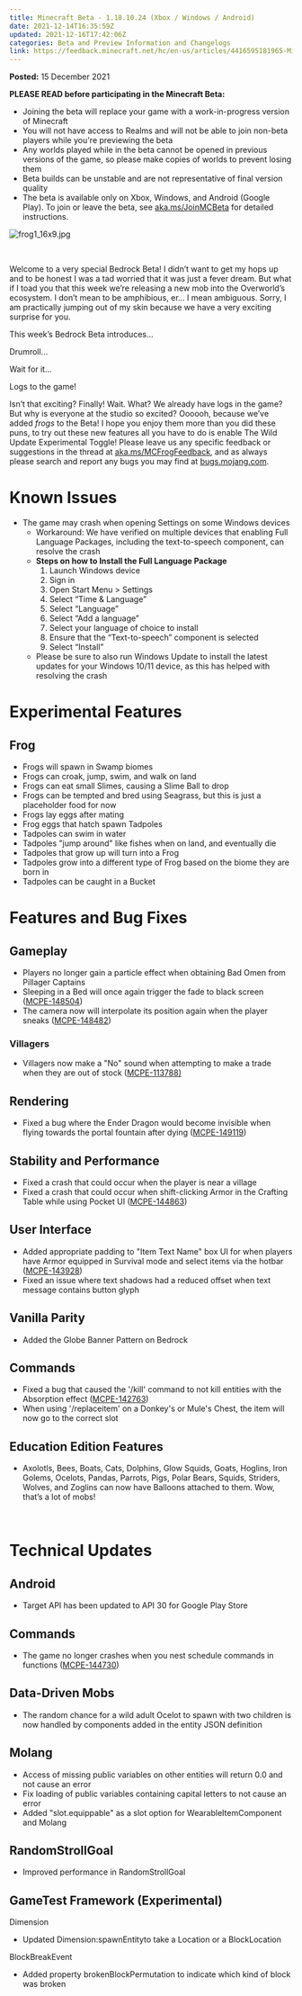 ```yaml
---
title: Minecraft Beta - 1.18.10.24 (Xbox / Windows / Android)
date: 2021-12-14T16:35:59Z
updated: 2021-12-16T17:42:06Z
categories: Beta and Preview Information and Changelogs
link: https://feedback.minecraft.net/hc/en-us/articles/4416595181965-Minecraft-Beta-1-18-10-24-Xbox-Windows-Android
---
```


**Posted:** 15 December 2021

**PLEASE READ before participating in the Minecraft Beta:**

- Joining the beta will replace your game with a work-in-progress version of Minecraft
- You will not have access to Realms and will not be able to join non-beta players while you're previewing the beta
- Any worlds played while in the beta cannot be opened in previous versions of the game, so please make copies of worlds to prevent losing them
- Beta builds can be unstable and are not representative of final version quality
- The beta is available only on Xbox, Windows, and Android (Google Play). To join or leave the beta, see [aka.ms/JoinMCBeta](https://aka.ms/JoinMCBeta) for detailed instructions.

![frog1_16x9.jpg](https://feedback.minecraft.net/hc/article_attachments/4416586449165/frog1_16x9.jpg)

 

Welcome to a very special Bedrock Beta! I didn’t want to get my hops up and to be honest I was a tad worried that it was just a fever dream. But what if I toad you that this week we’re releasing a new mob into the Overworld’s ecosystem. I don’t mean to be amphibious, er… I mean ambiguous. Sorry, I am practically jumping out of my skin because we have a very exciting surprise for you.

This week’s Bedrock Beta introduces…

Drumroll…

Wait for it…

Logs to the game!

Isn’t that exciting? Finally! Wait. What? We already have logs in the game? But why is everyone at the studio so excited? Oooooh, because we’ve added *frogs* to the Beta! I hope you enjoy them more than you did these puns, to try out these new features all you have to do is enable The Wild Update Experimental Toggle! Please leave us any specific feedback or suggestions in the thread at [aka.ms/MCFrogFeedback](https://aka.ms/MCFrogFeedback), and as always please search and report any bugs you may find at [bugs.mojang.com](http://bugs.mojang.com/).

# **Known Issues**

- The game may crash when opening Settings on some Windows devices
  - Workaround: We have verified on multiple devices that enabling Full Language Packages, including the text-to-speech component, can resolve the crash
  - **Steps on how to Install the Full Language Package**
    1.  Launch Windows device
    2.  Sign in
    3.  Open Start Menu \> Settings
    4.  Select “Time & Language”
    5.  Select “Language”
    6.  Select “Add a language”
    7.  Select your language of choice to install
    8.  Ensure that the “Text-to-speech” component is selected
    9.  Select “Install”
  - Please be sure to also run Windows Update to install the latest updates for your Windows 10/11 device, as this has helped with resolving the crash

# **Experimental Features**

## **Frog**

- Frogs will spawn in Swamp biomes
- Frogs can croak, jump, swim, and walk on land
- Frogs can eat small Slimes, causing a Slime Ball to drop
- Frogs can be tempted and bred using Seagrass, but this is just a placeholder food for now
- Frogs lay eggs after mating
- Frog eggs that hatch spawn Tadpoles
- Tadpoles can swim in water
- Tadpoles "jump around" like fishes when on land, and eventually die
- Tadpoles that grow up will turn into a Frog
- Tadpoles grow into a different type of Frog based on the biome they are born in
- Tadpoles can be caught in a Bucket

# **Features and Bug Fixes**

## **Gameplay**

- Players no longer gain a particle effect when obtaining Bad Omen from Pillager Captains
- Sleeping in a Bed will once again trigger the fade to black screen ([MCPE-148504](https://bugs.mojang.com/browse/MCPE-148504))
- The camera now will interpolate its position again when the player sneaks ([MCPE-148482](https://bugs.mojang.com/browse/MCPE-148482))

### **Villagers**

- Villagers now make a "No" sound when attempting to make a trade when they are out of stock ([MCPE-113788)](https://bugs.mojang.com/browse/MCPE-113788)

## **Rendering**

- Fixed a bug where the Ender Dragon would become invisible when flying towards the portal fountain after dying ([MCPE-149119](https://bugs.mojang.com/browse/MCPE-149119))

## **Stability and Performance**

- Fixed a crash that could occur when the player is near a village
- Fixed a crash that could occur when shift-clicking Armor in the Crafting Table while using Pocket UI ([MCPE-144863](https://bugs.mojang.com/browse/MCPE-144863))

## **User Interface**

- Added appropriate padding to "Item Text Name" box UI for when players have Armor equipped in Survival mode and select items via the hotbar ([MCPE-143928](https://bugs.mojang.com/browse/MCPE-143928))
- Fixed an issue where text shadows had a reduced offset when text message contains button glyph

## **Vanilla Parity**

- Added the Globe Banner Pattern on Bedrock

## **Commands**

- Fixed a bug that caused the '/kill' command to not kill entities with the Absorption effect ([MCPE-142763](https://bugs.mojang.com/browse/MCPE-142763))
- When using '/replaceitem' on a Donkey's or Mule's Chest, the item will now go to the correct slot

## **Education Edition Features**

- Axolotls, Bees, Boats, Cats, Dolphins, Glow Squids, Goats, Hoglins, Iron Golems, Ocelots, Pandas, Parrots, Pigs, Polar Bears, Squids, Striders, Wolves, and Zoglins can now have Balloons attached to them. Wow, that’s a lot of mobs!

 

# **Technical Updates**

## **Android**

- Target API has been updated to API 30 for Google Play Store

## **Commands**

- The game no longer crashes when you nest schedule commands in functions ([MCPE-144730](https://bugs.mojang.com/browse/MCPE-144730))

## **Data-Driven Mobs**

- The random chance for a wild adult Ocelot to spawn with two children is now handled by components added in the entity JSON definition

## **Molang**

- Access of missing public variables on other entities will return 0.0 and not cause an error
- Fix loading of public variables containing capital letters to not cause an error
- Added "slot.equippable" as a slot option for WearableItemComponent and Molang

## **RandomStrollGoal**

- Improved performance in RandomStrollGoal

## **GameTest Framework (Experimental)**

Dimension

- Updated Dimension:spawnEntityto take a Location or a BlockLocation

BlockBreakEvent

- Added property brokenBlockPermutation to indicate which kind of block was broken
